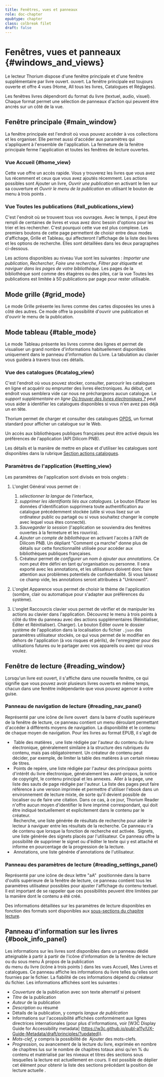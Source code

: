 ```yaml
---
title: Fenêtres, vues et panneaux
role: doc-chapter
epubtype: chapter
class: colbreak filet
draft: false
---
```


# Fenêtres, vues et panneaux {#windows_and_views}

Le lecteur Thorium dispose d'une fenêtre principale et d'une fenêtre supplémentaire par livre ouvert.
ouvert. La fenêtre principale est toujours ouverte et offre 4 vues (<span class="ui_button">Home</span>, <span class="ui_button">All
tous les livres</span>, <span class="ui_button">Catalogues</span> et <span class="ui_button">Réglages</span>).

Les fenêtres livres dépendront du format du livre (textuel, audio, visuel). 
Chaque format permet une sélection de panneaux d'action qui peuvent être ancrés sur un côté de la vue.

<section class="filet">

## Fenêtre principale {#main_window}

La fenêtre principale est l'endroit où vous pouvez accéder à vos collections et les organiser. Elle permet aussi d'accéder aux paramètres qui s'appliquent à l'ensemble de l'application.
La fermeture de la fenêtre principale ferme l'application et toutes les fenêtres de lecture ouvertes.

</section>
<section class="filet">


### Vue Accueil {#home_view}

Cette vue offre un accès rapide. Vous y trouverez les livres que vous avez lus récemment et ceux que vous avez ajoutés récemment.
Les actions possibles sont <span class="ui_button">Ajouter un livre</span>, *Ouvrir une publication* en activant le lien sur sa couverture et *Ouvrir le menu de la publication* en utilisant le bouton de menu à trois points <img src="../../resources/images/threedot.svg" class="icon" alt="" role="presentation"/>.

</section>
<section class="filet">


### Vue <span class="ui_button">Toutes les publications</span> {#all_publications_view}

C'est l'endroit où se trouvent tous vos ouvrages. Avec le temps, il peut être rempli de centaines de livres et vous avez donc besoin d'options pour les trier et les rechercher.
C'est pourquoi cette vue est plus complexe. Les premiers boutons de cette page
permettent de choisir entre deux modes d'affichage, <span class="ui_button">Grille</span> et <span class="ui_button">Tableau</span>, qui affecteront l'affichage de la liste des livres et les options de recherche. Elles sont détaillées dans les deux paragraphes ci-dessous.

Les actions disponibles au niveau <span class="ui_button">Vue</span> sont les suivantes : *Importer une publication*, *Rechercher*, *Faire une recherche*, *Filtrer par étiquette* et *naviguer dans les pages de votre bibliothèque*. Les pages de la bibliothèque
sont comme des étagères ou des piles, car la vue <span class="ui_button">Toutes les publications</span> est limitée à 50 publications par page pour rester utilisable.

</section>
<section class="filet">

## Mode grille {#grid_mode}

Le mode <span class="ui_button">Grille</span> présente les livres comme des cartes disposées les unes à côté des autres. Ce mode offre la possibilité d'ouvrir une publication et d'ouvrir le menu de la publication.

</section>
<section class="filet">

## Mode tableau {#table_mode}

Le mode <span class="ui_button">Tableau</span> présente les livres comme des lignes et permet de visualiser un grand nombre d'informations habituellement disponibles uniquement dans le panneau d'information du Livre. La tabulation au clavier vous guidera à travers tous ces détails.

</section>
<section class="filet">


### Vue des catalogues {#catalog_view}

C'est l'endroit où vous pouvez stocker, consulter, parcourir les catalogues en ligne
et acquérir ou emprunter des livres électroniques. Au début, cet endroit vous semblera
vide car nous ne préchargeons aucun catalogue. Le *support supplémentaire en ligne [Où trouver des livres électroniques ?](https://thorium.edrlab.org/fr/th3/get_ebooks/)*
peut vous aider à identifier les catalogues disponibles si vous n'en avez pas déjà un en tête.

Thorium permet de charger et consulter des catalogues [OPDS](https://opds.io/), un format standard pour afficher un catalogue sur le Web.

Un accès aux bibliothèques publiques françaises peut être activé depuis les préférences de l'application (API Dilicom PNB).

Les détails et la manière de mettre en place et d'utiliser les catalogues sont disponibles dans la rubrique
[Section actions catalogues](../111_catalogs_actions/index.xhtml).


</section>
<section class="filet">


### Paramètres de l'application {#setting_view}

Les paramètres de l'application sont divisés en trois onglets :

1.  L'onglet <span class="ui_button">Général</span> vous permet de :
    1. *sélectionner la langue* de l'interface,
    2. *supprimer les identifiants liés aux catalogues*. Le bouton <span class="ui_button">Effacer les données d'identification</span> supprimera toute authentification au catalogue précédemment stockée (utile si vous lisez sur un ordinateur public ou partagé ou si vous souhaitez changer le compte avec lequel vous êtes connecté).
    3. *Sauvegarder la session* (l'application se souviendra des fenêtres ouvertes à la fermeture et les rouvrira).
    4. *Ajouter un compte de bibliothèque* en activant l'accès à l'API de Dilicom PNB. Un dépliant "Comment ça marche" donne plus de détails sur cette fonctionnalité utilisée pour accéder aux bibliothèques publiques françaises.
    5. <span class="ui_button">Créateur</span> permet de *configurer un nom à ajouter aux annotations*. Ce nom peut être défini en tant qu'organisation ou personne. Il sera exporté avec les annotations, et les utilisateurs doivent donc faire attention aux problèmes potentiels de confidentialité. Si vous laissez ce champ vide, les annotations seront attribuées à "Unknown1".

2.  L'onglet <span class="ui_button">Apparence</span> vous permet de choisir le thème de l'application (sombre, clair ou automatique pour s'adapter aux préférences du système).
3.  L'onglet <span class="ui_button">Raccourcis clavier</span> vous permet de vérifier et de manipuler les actions au clavier dans l'application. Découvrez le menu à trois points
    à côté du titre du panneau avec des actions supplémentaires (<span class="ui_button">Réinitialiser</span>, <span class="ui_button">Éditer</span> et <span class="ui_button">Réinitialiser</span>).
    <span class="ui_button">Charger</span>). Le bouton <span class="ui_button">Éditer</span> ouvre le dossier système de l'application dans la
    localisation du fichier `.json` des paramètres utilisateur stockés, ce qui vous permet de le modifier en dehors de l'application (à vos risques et périls), de l'enregistrer pour des utilisations futures ou le partager avec vos appareils ou avec qui vous voulez.

</section>
<section class="filet">

## Fenêtre de lecture {#reading_window}

Lorsqu'un livre est ouvert, il s'affiche dans une nouvelle fenêtre, ce qui signifie que vous pouvez avoir plusieurs livres ouverts en même temps, chacun dans une fenêtre indépendante que vous pouvez agencer à votre guise.

</section>
<section class="filet">


### Panneau de navigation de lecture {#reading_nav_panel}

Représenté par une icône de livre ouvert <img src="../../resources/images/open_book.svg" class="icon" alt="" role="presentation"/> dans la barre d'outils supérieure de la fenêtre de lecture, ce panneau contient un menu déroulant permettant d'accéder à différents moyens de navigation. La disponibilité et le contenu de chaque moyen de navigation. Pour les livres au format EPUB, il s'agit de

* <img src="../../resources/images/toc-icon.svg" class="icon" alt="" role="presentation"/><span class="ui_button"> Table des matières</span> , une liste rédigée par l'auteur du contenu du livre électronique, généralement similaire à la structure des rubriques du contenu, mais pas obligatoirement. Un créateur de contenu peut décider, par exemple, de limiter la table des matières à un certain niveau de titres.
* <img src="../../resources/images/landmark-icon.svg" class="icon" alt="" role="presentation"/><span class="ui_button"> Points de repère</span>, une liste rédigée par l'auteur des principaux points d'intérêt du livre électronique, généralement les avant-propos, la notice de copyright, le contenu principal et les annexes.
<img src="../../resources/images/target-icon.svg" class="icon" alt="" role="presentation"/><span class="ui_button"> Aller à la page</span>, une liste  des sauts de page rédigée par l'auteur. La liste des pages peut faire référence à une version imprimée et permettre d'utiliser l'ebook dans un environnement de lecture mixte, de sorte qu'il devient possible de localiser ou de faire une citation. Dans ce cas, à ce jour, Thorium Reader n'offre aucun moyen d'identifier le livre imprimé correspondant, qui doit être indiqué textuellement et explicitement dans le contenu par le créateur.  
<img src="../../resources/images/search-icon.svg" class="icon" alt="" role="presentation"/><span class="ui_button"> Recherche</span>, une liste générée de résultats de recherche pour aider le lecteur à naviguer entre les résultats de la recherche. Ce panneau n'a de contenu que lorsque la fonction de recherche est activée.
<img src="../../resources/images/bookmarkMultiple-icon.svg" class="icon" alt="" role="presentation"/><span class="ui_button"> Signets</span>, une liste générée des signets placés par l'utilisateur. Ce panneau offre la possibilité de supprimer le signet ou d'éditer le texte qui y est attaché et informe en pourcentage de la progression de la lecture.
* <img src="../../resources/images/annotation-icon.svg" class="icon" alt="" role="presentation"/><span class="ui_button"> Annotations</span>, une liste générée d'annotations de l'utilisateur.


</section>
<section class="filet">


### Panneau des paramètres de lecture {#reading_settings_panel}

Représenté par une icône de deux lettre "aA" <img src="../../resources/images/textarea-icon.svg" class="icon" alt="" role="presentation"/> positionnée dans la barre d'outils supérieure de la fenêtre de lecture, ce panneau contient tous les paramètres utilisateur possibles pour ajuster l'affichage du contenu textuel. Il est important de se rappeler que ces possibilités peuvent être limitées par la manière dont le contenu a été créé.

Des informations détaillées sur les paramètres de lecture disponibles en fonction des formats sont disponibles aux 
<a href="../210_reading/index.xhtml">sous-sections du chapitre lecture</a>.


</section>
<section class="filet">

## Panneau d'information sur les livres {#book_info_panel}

Les informations sur les livres sont disponibles dans un panneau dédié atteignable à partir à partir de l'icône d'information de la fenêtre de lecture
<img src="../../resources/images/info-icon.svg" alt="" role="presentation" class="icon"/> ou du sous menu 
<span class="ui_button">À propos de la publication</span>  
du menu du livre (icône à trois points <img src="../../resources/images/threedot.svg" class="icon" alt="" role="presentation"/>) dans les vues <span class="ui_button">Accueil</span>, <span class="ui_button">Mes Livres</span> et <span class="ui_button">catalogues</span>.
Ce panneau affiche les informations du livre telles qu'elles sont fournies par le fichier.
La fiabilité de ces informations dépend du créateur du fichier. Les informations affichées sont les suivantes :

* *Couverture* de la publication avec son texte alternatif si présent
* *Titre* de la publication
* *Auteur* de la publication
* *Description* ou résumé
* Détails de la publication, y compris *langue de publication*
* Informations sur l'accessibilité affichées conformément aux lignes directrices internationales (pour plus d'informations, voir [W3C Display Guide for Accessibility metadata] (https://w3c.github.io/publ-a11y/UX-Guide-Metadata/draft/principles/?updated)).
* *Mots-clef*, y compris la possibilité de
    <img src="../../resources/images/tag-icon.svg" class="icon" alt="" role="presentation"/> <span class="ui_button">Ajouter</span> des mots-clefs.
* *Progression*, ou avancement de la lecture du livre, exprimée en nombre de chapitres lus sur le nombre de chapitres totaux ainsi qu'en % du contenu et matérialisé par les niveaux et titres des sections sous lesquelles la lecture est actuellement en cours. Il est possible de déplier cet élément pour obtenir la liste des sections précédant la position de lecture actuelle .

</section>


